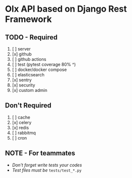 # Olx API based on Django Rest Framework



## TODO - Required

1. [ ] server
2. [x] github
3. [ ] github actions
4. [ ] test (pytest coverage 80% ^)
5. [ ] docker/docker compose
6. [ ] elasticsearch
7. [x] sentry
8. [x] security
9. [x] custom admin

## Don't Required

1. [ ] cache
2. [x] celery
3. [x] redis
4. [ ] rabbitmq
5. [ ] cron

## NOTE - For teammates

- _Don't forget write tests your codes_
- _Test files must be_ `tests/test_*.py`

[//]: # (## Makefile)

[//]: # (- ```make mig``` makemigrations & migrate )

[//]: # (- ```make unmig``` delete migrations files )

[//]: # (- ```make admin``` create admin superuser)

[//]: # (- ```make data``` collect all datas)
